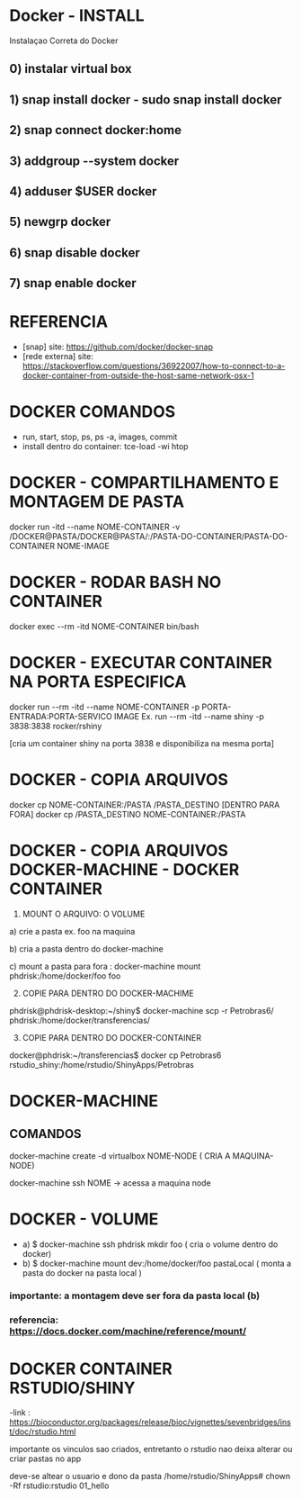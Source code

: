 # Docker - INSTALL
Instalaçao Correta do Docker

## 0) instalar virtual box
## 1) snap install docker - sudo snap install docker
## 2) snap connect docker:home
## 3) addgroup --system docker
## 4) adduser $USER docker
## 5) newgrp docker
## 6) snap disable docker
## 7) snap enable docker
# REFERENCIA
- [snap] site: https://github.com/docker/docker-snap
- [rede externa] site: https://stackoverflow.com/questions/36922007/how-to-connect-to-a-docker-container-from-outside-the-host-same-network-osx-1

# DOCKER COMANDOS
- run, start, stop, ps, ps -a, images, commit 
- install dentro do container: tce-load -wi htop

# DOCKER - COMPARTILHAMENTO E MONTAGEM DE PASTA
 docker run -itd --name NOME-CONTAINER -v /DOCKER@PASTA/DOCKER@PASTA/:/PASTA-DO-CONTAINER/PASTA-DO-CONTAINER NOME-IMAGE
# DOCKER - RODAR BASH NO CONTAINER
 docker exec --rm -itd NOME-CONTAINER bin/bash
# DOCKER - EXECUTAR CONTAINER NA PORTA ESPECIFICA
docker run --rm -itd --name NOME-CONTAINER -p PORTA-ENTRADA:PORTA-SERVICO IMAGE
Ex. run --rm -itd --name shiny -p 3838:3838 rocker/rshiny

[cria um container shiny na porta 3838 e disponibiliza na mesma porta]

# DOCKER - COPIA ARQUIVOS
docker cp NOME-CONTAINER:/PASTA /PASTA_DESTINO [DENTRO PARA FORA]
docker cp /PASTA_DESTINO NOME-CONTAINER:/PASTA

# DOCKER - COPIA ARQUIVOS DOCKER-MACHINE - DOCKER CONTAINER
1) MOUNT O ARQUIVO: O VOLUME
 
 a) crie a pasta ex. foo na maquina
 
 b) cria a pasta dentro do docker-machine 
 
 c) mount a pasta para fora : docker-machine mount phdrisk:/home/docker/foo foo

2) COPIE PARA DENTRO DO DOCKER-MACHIME

phdrisk@phdrisk-desktop:~/shiny$ docker-machine scp -r Petrobras6/  phdrisk:/home/docker/transferencias/

3) COPIE PARA DENTRO DO DOCKER-CONTAINER

docker@phdrisk:~/transferencias$ docker cp Petrobras6 rstudio_shiny:/home/rstudio/ShinyApps/Petrobras




# DOCKER-MACHINE
## COMANDOS

docker-machine create -d virtualbox NOME-NODE ( CRIA A MAQUINA-NODE)

docker-machine ssh NOME -> acessa a maquina node


# DOCKER - VOLUME

- a) $ docker-machine ssh phdrisk mkdir foo ( cria o volume dentro do docker)
- b) $ docker-machine mount dev:/home/docker/foo pastaLocal ( monta a pasta do docker na pasta local )
### importante: a montagem deve ser fora da pasta local (b)
### referencia: https://docs.docker.com/machine/reference/mount/

# DOCKER CONTAINER RSTUDIO/SHINY
-link : https://bioconductor.org/packages/release/bioc/vignettes/sevenbridges/inst/doc/rstudio.html

importante os vinculos sao criados, entretanto o rstudio nao deixa alterar ou criar pastas no app

deve-se altear o usuario e dono da pasta /home/rstudio/ShinyApps# chown -Rf rstudio:rstudio 01_hello


